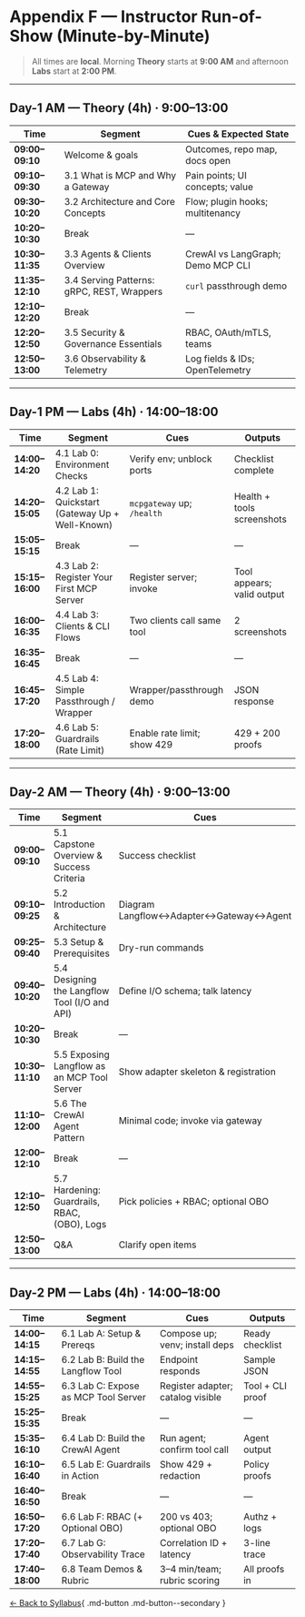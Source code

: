 # Appendix F — Instructor Run-of-Show (Minute-by-Minute)

> All times are **local**. Morning **Theory** starts at **9:00 AM** and afternoon **Labs** start at **2:00 PM**.

---

## Day-1 AM — Theory (4h) · 9:00–13:00
| Time            | Segment                                   | Cues & Expected State                       |
| --------------- | ----------------------------------------- | ------------------------------------------- |
| **09:00–09:10** | Welcome & goals                           | Outcomes, repo map, docs open               |
| **09:10–09:30** | 3.1 What is MCP and Why a Gateway         | Pain points; UI concepts; value             |
| **09:30–10:20** | 3.2 Architecture and Core Concepts        | Flow; plugin hooks; multitenancy            |
| **10:20–10:30** | Break                                     | —                                           |
| **10:30–11:35** | 3.3 Agents & Clients Overview             | CrewAI vs LangGraph; Demo MCP CLI           |
| **11:35–12:10** | 3.4 Serving Patterns: gRPC, REST, Wrappers| `curl` passthrough demo                     |
| **12:10–12:20** | Break                                     | —                                           |
| **12:20–12:50** | 3.5 Security & Governance Essentials      | RBAC, OAuth/mTLS, teams                     |
| **12:50–13:00** | 3.6 Observability & Telemetry             | Log fields & IDs; OpenTelemetry             |

---

## Day-1 PM — Labs (4h) · 14:00–18:00
| Time            | Segment                                   | Cues                            | Outputs                     |
| --------------- | ----------------------------------------- | --------------------------------| --------------------------- |
| **14:00–14:20** | 4.1 Lab 0: Environment Checks             | Verify env; unblock ports       | Checklist complete          |
| **14:20–15:05** | 4.2 Lab 1: Quickstart (Gateway Up + Well-Known) | `mcpgateway` up; `/health` | Health + tools screenshots  |
| **15:05–15:15** | Break                                     | —                               | —                           |
| **15:15–16:00** | 4.3 Lab 2: Register Your First MCP Server | Register server; invoke         | Tool appears; valid output  |
| **16:00–16:35** | 4.4 Lab 3: Clients & CLI Flows            | Two clients call same tool      | 2 screenshots               |
| **16:35–16:45** | Break                                     | —                               | —                           |
| **16:45–17:20** | 4.5 Lab 4: Simple Passthrough / Wrapper   | Wrapper/passthrough demo        | JSON response               |
| **17:20–18:00** | 4.6 Lab 5: Guardrails (Rate Limit)        | Enable rate limit; show 429     | 429 + 200 proofs            |

---

## Day-2 AM — Theory (4h) · 9:00–13:00
| Time            | Segment                                   | Cues                                    | State            |
| --------------- | ----------------------------------------- | --------------------------------------- | ---------------- |
| **09:00–09:10** | 5.1 Capstone Overview & Success Criteria  | Success checklist                       | Clear target     |
| **09:10–09:25** | 5.2 Introduction & Architecture           | Diagram Langflow↔Adapter↔Gateway↔Agent  | Shared model     |
| **09:25–09:40** | 5.3 Setup & Prerequisites                 | Dry-run commands                        | Ready to start   |
| **09:40–10:20** | 5.4 Designing the Langflow Tool (I/O and API) | Define I/O schema; talk latency     | Flow chosen      |
| **10:20–10:30** | Break                                     | —                                       | —                |
| **10:30–11:10** | 5.5 Exposing Langflow as an MCP Tool Server| Show adapter skeleton & registration    | Endpoints known  |
| **11:10–12:00** | 5.6 The CrewAI Agent Pattern              | Minimal code; invoke via gateway        | Code plan ready  |
| **12:00–12:10** | Break                                     | —                                       | —                |
| **12:10–12:50** | 5.7 Hardening: Guardrails, RBAC, (OBO), Logs | Pick policies + RBAC; optional OBO   | Acceptance plan  |
| **12:50–13:00** | Q&A                                       | Clarify open items                      | Confidence high  |

---

## Day-2 PM — Labs (4h) · 14:00–18:00
| Time            | Segment                                   | Cues                             | Outputs           |
| --------------- | ----------------------------------------- | -------------------------------- | ----------------- |
| **14:00–14:15** | 6.1 Lab A: Setup & Prereqs                | Compose up; venv; install deps   | Ready checklist   |
| **14:15–14:55** | 6.2 Lab B: Build the Langflow Tool        | Endpoint responds                | Sample JSON       |
| **14:55–15:25** | 6.3 Lab C: Expose as MCP Tool Server      | Register adapter; catalog visible| Tool + CLI proof  |
| **15:25–15:35** | Break                                     | —                                | —                 |
| **15:35–16:10** | 6.4 Lab D: Build the CrewAI Agent         | Run agent; confirm tool call     | Agent output      |
| **16:10–16:40** | 6.5 Lab E: Guardrails in Action           | Show 429 + redaction             | Policy proofs     |
| **16:40–16:50** | Break                                     | —                                | —                 |
| **16:50–17:20** | 6.6 Lab F: RBAC (+ Optional OBO)          | 200 vs 403; optional OBO         | Authz + logs      |
| **17:20–17:40** | 6.7 Lab G: Observability Trace            | Correlation ID + latency         | 3-line trace      |
| **17:40–18:00** | 6.8 Team Demos & Rubric                   | 3–4 min/team; rubric scoring     | All proofs in     |

[← Back to Syllabus](../syllabus.md){ .md-button .md-button--secondary }